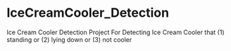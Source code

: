 # IceCreamCooler_Detection
Ice Cream Cooler Detection Project
For Detecting Ice Cream Cooler that (1) standing or (2) lying down or (3) not cooler
